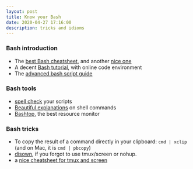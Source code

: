 ```yaml
---
layout: post
title: Know your Bash
date: 2020-04-27 17:16:00
description: tricks and idioms
---
```


### Bash introduction

- The [best Bash cheatsheet](https://devhints.io/bash), and another [nice one](https://www.pixelbeat.org/cmdline.html)
- A decent [Bash tutorial](https://www.learnshell.org/), with online code environment
- The [advanced bash script guide](https://www.tldp.org/LDP/abs/html/)

### Bash tools

- [spell check](https://www.shellcheck.net/) your scripts
- [Beautiful explanations](https://explainshell.com/) on shell commands
- [Bashtop](https://github.com/aristocratos/bashtop), the best resource monitor

### Bash tricks

- To copy the result of a command directly in your clipboard: `cmd | xclip` (and on Mac, it is `cmd | pbcopy`)
- [disown](https://www.cyberciti.biz/faq/unix-linux-disown-command-examples-usage-syntax/), if you forgot to use tmux/screen or nohup.
- a [nice cheatsheet for tmux and screen](www.dayid.org/comp/tm.html)